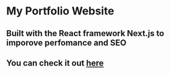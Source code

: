 # My Portfolio Website

## Built with the React framework Next.js to imporove perfomance and SEO

## You can check it out [here](https://www.johncorrigan.dev/)
